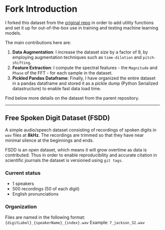 # Fork Introduction
I forked this dataset from the [original repo](https://github.com/Jakobovski/free-spoken-digit-dataset) in order to add utility functions and set it up for out-of-the-box use in training and testing machine learning models. 

The main contributions here are:

1. **Data Augmentation**: I increase the dataset size by a factor of 9, by employing augmentation techniques such as `time-dilation` and `pitch-shifting`.
2. **Feature Extraction**: I compute the spectral features - the `Magnitude` and `Phase` of the FFT - for each sample in the dataset.
3. **Pickled Pandas Dataframe**: Finally, I have organized the entire dataset in a pandas dataframe and stored it as a pickle dump (Python Serialized datastructure) to enable fast data load time.   


Find below more details on the dataset from the parent repository. 

-----

## Free Spoken Digit Dataset (FSDD)

A simple audio/speech dataset consisting of recordings of spoken digits in `wav` files at **8kHz**. The recordings are trimmed so that they have near minimal silence at the beginnings and ends.

FSDD is an open dataset, which means it will grow overtime as data is contributed. Thus in order to enable reproducibility and accurate citation in scientific journals the dataset is versioned using `git tags`. 

### Current status
- 1 speakers
- 500 recordings (50 of each digit)
- English pronunciations

### Organization
Files are named in the following format:
`{digitLabel}_{speakerName}_{index}.wav`
Example: `7_jackson_32.wav`
